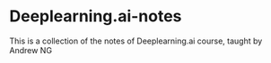 # Deeplearning.ai-notes
This is a collection of the notes of Deeplearning.ai course, taught by Andrew NG
